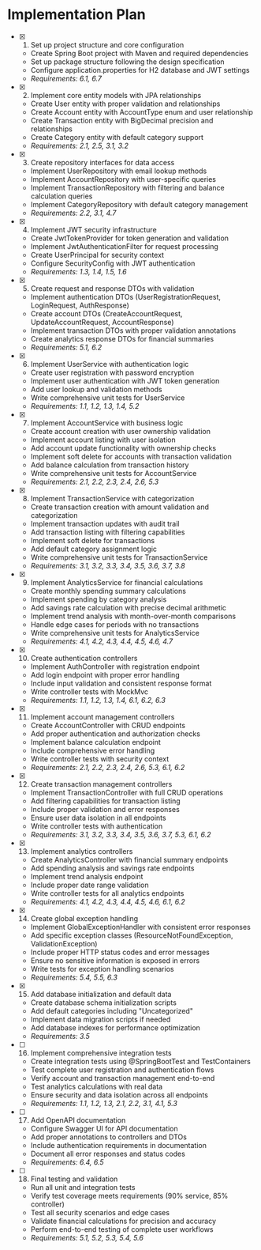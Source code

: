 # Implementation Plan

- [x] 1. Set up project structure and core configuration
  - Create Spring Boot project with Maven and required dependencies
  - Set up package structure following the design specification
  - Configure application.properties for H2 database and JWT settings
  - _Requirements: 6.1, 6.7_

- [x] 2. Implement core entity models with JPA relationships
  - Create User entity with proper validation and relationships
  - Create Account entity with AccountType enum and user relationship
  - Create Transaction entity with BigDecimal precision and relationships
  - Create Category entity with default category support
  - _Requirements: 2.1, 2.5, 3.1, 3.2_

- [x] 3. Create repository interfaces for data access
  - Implement UserRepository with email lookup methods
  - Implement AccountRepository with user-specific queries
  - Implement TransactionRepository with filtering and balance calculation queries
  - Implement CategoryRepository with default category management
  - _Requirements: 2.2, 3.1, 4.7_

- [x] 4. Implement JWT security infrastructure
  - Create JwtTokenProvider for token generation and validation
  - Implement JwtAuthenticationFilter for request processing
  - Create UserPrincipal for security context
  - Configure SecurityConfig with JWT authentication
  - _Requirements: 1.3, 1.4, 1.5, 1.6_

- [x] 5. Create request and response DTOs with validation
  - Implement authentication DTOs (UserRegistrationRequest, LoginRequest, AuthResponse)
  - Create account DTOs (CreateAccountRequest, UpdateAccountRequest, AccountResponse)
  - Implement transaction DTOs with proper validation annotations
  - Create analytics response DTOs for financial summaries
  - _Requirements: 5.1, 6.2_

- [x] 6. Implement UserService with authentication logic
  - Create user registration with password encryption
  - Implement user authentication with JWT token generation
  - Add user lookup and validation methods
  - Write comprehensive unit tests for UserService
  - _Requirements: 1.1, 1.2, 1.3, 1.4, 5.2_

- [x] 7. Implement AccountService with business logic
  - Create account creation with user ownership validation
  - Implement account listing with user isolation
  - Add account update functionality with ownership checks
  - Implement soft delete for accounts with transaction validation
  - Add balance calculation from transaction history
  - Write comprehensive unit tests for AccountService
  - _Requirements: 2.1, 2.2, 2.3, 2.4, 2.6, 5.3_

- [x] 8. Implement TransactionService with categorization
  - Create transaction creation with amount validation and categorization
  - Implement transaction updates with audit trail
  - Add transaction listing with filtering capabilities
  - Implement soft delete for transactions
  - Add default category assignment logic
  - Write comprehensive unit tests for TransactionService
  - _Requirements: 3.1, 3.2, 3.3, 3.4, 3.5, 3.6, 3.7, 3.8_

- [x] 9. Implement AnalyticsService for financial calculations
  - Create monthly spending summary calculations
  - Implement spending by category analysis
  - Add savings rate calculation with precise decimal arithmetic
  - Implement trend analysis with month-over-month comparisons
  - Handle edge cases for periods with no transactions
  - Write comprehensive unit tests for AnalyticsService
  - _Requirements: 4.1, 4.2, 4.3, 4.4, 4.5, 4.6, 4.7_

- [x] 10. Create authentication controllers
  - Implement AuthController with registration endpoint
  - Add login endpoint with proper error handling
  - Include input validation and consistent response format
  - Write controller tests with MockMvc
  - _Requirements: 1.1, 1.2, 1.3, 1.4, 6.1, 6.2, 6.3_

- [x] 11. Implement account management controllers
  - Create AccountController with CRUD endpoints
  - Add proper authentication and authorization checks
  - Implement balance calculation endpoint
  - Include comprehensive error handling
  - Write controller tests with security context
  - _Requirements: 2.1, 2.2, 2.3, 2.4, 2.6, 5.3, 6.1, 6.2_

- [x] 12. Create transaction management controllers
  - Implement TransactionController with full CRUD operations
  - Add filtering capabilities for transaction listing
  - Include proper validation and error responses
  - Ensure user data isolation in all endpoints
  - Write controller tests with authentication
  - _Requirements: 3.1, 3.2, 3.3, 3.4, 3.5, 3.6, 3.7, 5.3, 6.1, 6.2_

- [x] 13. Implement analytics controllers
  - Create AnalyticsController with financial summary endpoints
  - Add spending analysis and savings rate endpoints
  - Implement trend analysis endpoint
  - Include proper date range validation
  - Write controller tests for all analytics endpoints
  - _Requirements: 4.1, 4.2, 4.3, 4.4, 4.5, 4.6, 6.1, 6.2_

- [x] 14. Create global exception handling
  - Implement GlobalExceptionHandler with consistent error responses
  - Add specific exception classes (ResourceNotFoundException, ValidationException)
  - Include proper HTTP status codes and error messages
  - Ensure no sensitive information is exposed in errors
  - Write tests for exception handling scenarios
  - _Requirements: 5.4, 5.5, 6.3_

- [x] 15. Add database initialization and default data
  - Create database schema initialization scripts
  - Add default categories including "Uncategorized"
  - Implement data migration scripts if needed
  - Add database indexes for performance optimization
  - _Requirements: 3.5_

- [ ] 16. Implement comprehensive integration tests
  - Create integration tests using @SpringBootTest and TestContainers
  - Test complete user registration and authentication flows
  - Verify account and transaction management end-to-end
  - Test analytics calculations with real data
  - Ensure security and data isolation across all endpoints
  - _Requirements: 1.1, 1.2, 1.3, 2.1, 2.2, 3.1, 4.1, 5.3_

- [ ] 17. Add OpenAPI documentation
  - Configure Swagger UI for API documentation
  - Add proper annotations to controllers and DTOs
  - Include authentication requirements in documentation
  - Document all error responses and status codes
  - _Requirements: 6.4, 6.5_

- [ ] 18. Final testing and validation
  - Run all unit and integration tests
  - Verify test coverage meets requirements (90% service, 85% controller)
  - Test all security scenarios and edge cases
  - Validate financial calculations for precision and accuracy
  - Perform end-to-end testing of complete user workflows
  - _Requirements: 5.1, 5.2, 5.3, 5.4, 5.6_